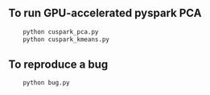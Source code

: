 ## To run GPU-accelerated pyspark PCA 
```bash
    python cuspark_pca.py
    python cuspark_kmeans.py
```

## To reproduce a bug 
```bash
    python bug.py
```

